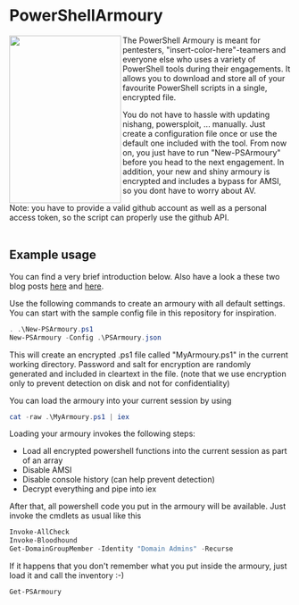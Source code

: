# PowerShellArmoury

<img align="left" width="200" height="300" src="https://user-images.githubusercontent.com/7213829/72599954-fae92780-3912-11ea-9ad4-7da273ee75dd.png">

The PowerShell Armoury is meant for pentesters, "insert-color-here"-teamers and everyone else who uses a variety of PowerShell tools during their engagements. It allows you to download and store all of your favourite PowerShell scripts in a single, encrypted file.

You do not have to hassle with updating nishang, powersploit, ... manually. Just create a configuration file once or use the default one included with the tool. From now on, you just have to run "New-PSArmoury" before you head to the next engagement.
In addition, your new and shiny armoury is encrypted and includes a bypass for AMSI, so you dont have to worry about AV.

Note: you have to provide a valid github account as well as a personal access token, so the script can properly use the github API.
</br>
</br>


## Example usage

You can find a very brief introduction below. Also have a look a these two blog posts [here](https://cyberstoph.org/posts/2019/12/evading-anti-virus-with-powershell-armoury/) and [here](https://cyberstoph.org/posts/2020/02/psarmoury-1.4-now-with-even-more-armour/).

Use the following commands to create an armoury with all default settings. You can start with the sample config file in this repository for inspiration.

``` powershell
. .\New-PSArmoury.ps1
New-PSArmoury -Config .\PSArmoury.json
```
This will create an encrypted .ps1 file called "MyArmoury.ps1" in the current working directory. Password and salt for encryption are randomly generated and included in cleartext in the file. (note that we use encryption only to prevent detection on disk and not for confidentiality)

You can load the armoury into your current session by using

``` powershell
cat -raw .\MyArmoury.ps1 | iex
```

Loading your armoury invokes the following steps:
* Load all encrypted powershell functions into the current session as part of an array
* Disable AMSI
* Disable console history (can help prevent detection)
* Decrypt everything and pipe into iex 

After that, all powershell code you put in the armoury will be available. Just invoke the cmdlets as usual like this

``` powershell
Invoke-AllCheck
Invoke-Bloodhound
Get-DomainGroupMember -Identity "Domain Admins" -Recurse
```

If it happens that you don't remember what you put inside the armoury, just load it and call the inventory :-)

``` powershell
Get-PSArmoury
```

